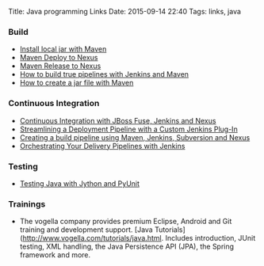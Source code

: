 Title: Java programming Links 
Date: 2015-09-14 22:40
Tags: links, java


### Build

- [Install local jar with Maven](http://www.baeldung.com/install-local-jar-with-maven/)
- [Maven Deploy to Nexus](http://www.baeldung.com/maven-deploy-nexus)
- [Maven Release to Nexus](http://www.baeldung.com/maven-release-nexus)
- [How to build true pipelines with Jenkins and Maven](http://blog.xebia.com/2012/08/27/how-to-build-true-pipelines-with-jenkins-and-maven/)
- [How to create a jar file with Maven](http://www.mkyong.com/maven/how-to-create-a-jar-file-with-maven/)

### Continuous Integration

- [Continuous Integration with JBoss Fuse, Jenkins and Nexus](http://www.javacodegeeks.com/2014/05/continuous-integration-with-jboss-fuse-jenkins-and-nexus.html)
- [Streamlining a Deployment Pipeline with a Custom Jenkins Plug-In](https://rterp.wordpress.com/tag/build-pipeline/)
- [Creating a build pipeline using Maven, Jenkins, Subversion and Nexus](https://dzone.com/articles/creating-build-pipeline-using)
- [Orchestrating Your Delivery Pipelines with Jenkins](http://www.infoq.com/articles/orch-pipelines-jenkins)


### Testing

- [Testing Java with Jython and PyUnit](https://www.burgaud.com/jyunit/)

### Trainings

- The vogella company provides premium Eclipse, Android and Git training and development support. [Java Tutorials](http://www.vogella.com/tutorials/java.html. Includes introduction, JUnit testing, XML handling, the Java Persistence API (JPA), the Spring framework and more. 

